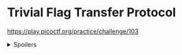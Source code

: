 # Trivial Flag Transfer Protocol
https://play.picoctf.org/practice/challenge/103

<details>
<summary>Spoilers</summary>

<details>
<summary>Obtaining the files</summary>
1. Launch wireshark
2. Filter for `tftp`
3. Right click > Protocol Preferences > Trivial File Transfer Protocol > Reassemble Fragmented TFTP files
4. Select the first stream > File > Export Packet Bytes > Save as instructions.txt
5. Break the caesar cipher
6. Do the same for other packets
</details>

<details>
<summary>Extracting the flag</summary>

They used [steghide](https://github.com/StefanoDeVuono/steghide) to hide the flag. Trying to extract it with
```bash
steghide extract -sf files/picture1.bmp 
```
asks for a password.

The plan.txt cipher contained:
```txt
IUSEDTHEPROGRAMANDHIDITWITH-DUEDILIGENCE.CHECKOUTTHEPHOTOS
```
The dash before `DUEDILIGENCE` seemed suspicious. Tried it as the password on all 3 photos. Got the flag!

</details>

</details>